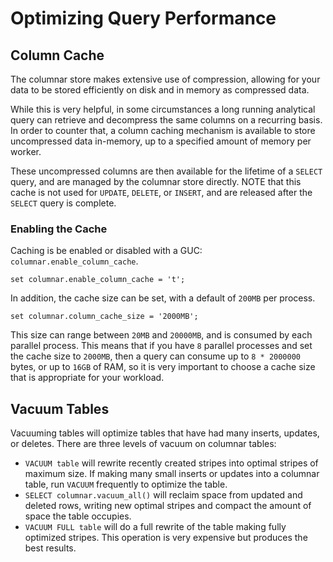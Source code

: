 # Optimizing Query Performance

## Column Cache

The columnar store makes extensive use of compression, allowing
for your data to be stored efficiently on disk and in memory as
compressed data.

While this is very helpful, in some circumstances a long running
analytical query can retrieve and decompress the same columns on
a recurring basis.  In order to counter that, a column caching
mechanism is available to store uncompressed data in-memory, up
to a specified amount of memory per worker.

These uncompressed columns are then available for the lifetime
of a `SELECT` query, and are managed by the columnar store
directly.  NOTE that this cache is not used for `UPDATE`, `DELETE`,
or `INSERT`, and are released after the `SELECT` query is complete.

### Enabling the Cache

Caching is be enabled or disabled with a GUC: `columnar.enable_column_cache`.

```
set columnar.enable_column_cache = 't';
```

In addition, the cache size can be set, with a default of `200MB` per
process.

```
set columnar.column_cache_size = '2000MB';
```

This size can range between `20MB` and `20000MB`, and is consumed by
each parallel process.  This means that if you have `8` parallel processes
and set the cache size to `2000MB`, then a query can consume up to
`8 * 2000000` bytes, or up to `16GB` of RAM, so it is very important to
choose a cache size that is appropriate for your workload.

## Vacuum Tables

Vacuuming tables will optimize tables that have had many inserts, updates, or deletes. There are three levels of vacuum on columnar tables:

* `VACUUM table` will rewrite recently created stripes into optimal stripes of maximum size. If making many small inserts or updates into a columnar table, run `VACUUM` frequently to optimize the table.
* `SELECT columnar.vacuum_all()` will reclaim space from updated and deleted rows, writing new optimal stripes and compact the amount of space the table occupies.
* `VACUUM FULL table` will do a full rewrite of the table making fully optimized stripes. This operation is very expensive but produces the best results.
